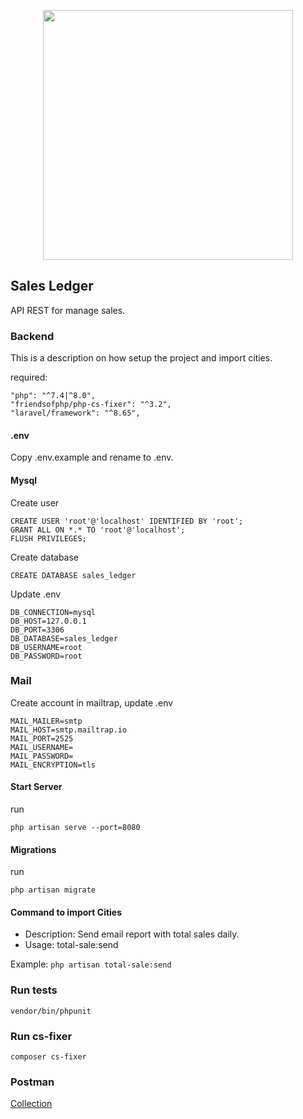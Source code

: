 <p align="center"><a href="https://laravel.com" target="_blank"><img src="https://raw.githubusercontent.com/laravel/art/master/logo-lockup/5%20SVG/2%20CMYK/1%20Full%20Color/laravel-logolockup-cmyk-red.svg" width="400"></a></p>


## Sales Ledger

API REST for manage sales.

### Backend

This is a description on how setup the project and import cities.

required:
```
"php": "^7.4|^8.0",
"friendsofphp/php-cs-fixer": "^3.2",
"laravel/framework": "^8.65",
```

#### .env

Copy .env.example and rename to .env.

#### Mysql

Create user

```
CREATE USER 'root'@'localhost' IDENTIFIED BY 'root';
GRANT ALL ON *.* TO 'root'@'localhost';
FLUSH PRIVILEGES;
```

Create database

```
CREATE DATABASE sales_ledger
```

Update .env
```
DB_CONNECTION=mysql
DB_HOST=127.0.0.1
DB_PORT=3306
DB_DATABASE=sales_ledger
DB_USERNAME=root
DB_PASSWORD=root
```

### Mail

Create account in mailtrap, update .env
```
MAIL_MAILER=smtp
MAIL_HOST=smtp.mailtrap.io
MAIL_PORT=2525
MAIL_USERNAME=
MAIL_PASSWORD=
MAIL_ENCRYPTION=tls
```

#### Start Server

run
```
php artisan serve --port=8080
```

#### Migrations

run
```
php artisan migrate
```

#### Command to import Cities

* Description: Send email report with total sales daily.
* Usage: total-sale:send

Example:
``
php artisan total-sale:send
``

### Run tests
```
vendor/bin/phpunit
```

### Run cs-fixer
```
composer cs-fixer
```

### Postman
[Collection](https://www.postman.com/rom-mb/workspace/sales-ledger/collection/6885147-dfcd7c54-9ab3-4472-8866-ec7f8f996926)
